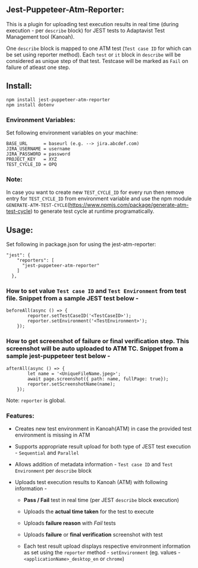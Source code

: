 ## Jest-Puppeteer-Atm-Reporter:
This is a plugin for uploading test execution results in real time (during execution - per `describe` block) for JEST tests to Adaptavist Test Management tool (Kanoah). 

One `describe` block is mapped to one ATM test (`Test case ID` for which can be set using reporter method). Each `test` or `it` block in `describe` will be considered as unique step of that test. Testcase will be marked as `Fail` on failure of atleast one step.

## Install:
```
npm install jest-puppeteer-atm-reporter
npm install dotenv
```

### Environment Variables:
Set following environment variables on your machine:
```
BASE_URL      = baseurl (e.g. --> jira.abcdef.com)
JIRA_USERNAME = username
JIRA_PASSWORD = password
PROJECT_KEY   = XYZ
TEST_CYCLE_ID = OPQ
```
### Note: 
In case you want to create new `TEST_CYCLE_ID` for every run then remove entry for `TEST_CYCLE_ID` from environment variable and use the npm module `GENERATE-ATM-TEST-CYCLE`(https://www.npmjs.com/package/generate-atm-test-cycle) to generate test cycle at runtime programatically.

## Usage:

Set following in package.json for using the jest-atm-reporter:

```
"jest": {
    "reporters": [
      "jest-puppeteer-atm-reporter"
    ]
  },
```
### How to set value `Test case ID` and `Test Environment` from test file. Snippet from a sample JEST test below -

```
beforeAll(async () => {
        reporter.setTestCaseID('<TestCaseID>');
        reporter.setEnvironment('<TestEnvironment>');
    });
```
### How to get screenshot of failure or final verification step. This screenshot will be auto uploaded to ATM TC. Snippet from a sample jest-puppeteer test below -
```
afterAll(async () => {
        let name = '<UniqueFileName.jpeg>';
        await page.screenshot({ path: name, fullPage: true});
        reporter.setScreenshotName(name);
    });
```
Note: `reporter` is global. 


### Features:
* Creates new test environment in Kanoah(ATM) in case the provided test environment is missing in ATM 

* Supports appropriate result upload for both type of JEST test execution - `Sequential` and `Parallel`

* Allows addition of metadata information - `Test case ID` and `Test Environment` per `describe` block

* Uploads test execution results to Kanoah (ATM) with following information - 
    * __Pass / Fail__ test in real time (per JEST `describe` block execution)

    * Uploads the __actual time taken__ for the test to execute

    * Uploads __failure reason__ with *Fail* tests

    * Uploads __failure__ or __final verification__ screenshot with test

    * Each test result upload displays respective environment information as set using the `reporter` method - `setEnvironment` (eg. values - `<applicationName>_desktop_en` or `chrome`) 

